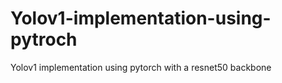 # Yolov1-implementation-using-pytroch
Yolov1 implementation using pytorch with a resnet50 backbone 
